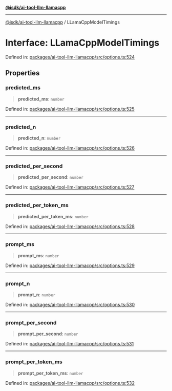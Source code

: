 [**@isdk/ai-tool-llm-llamacpp**](../README.md)

***

[@isdk/ai-tool-llm-llamacpp](../globals.md) / LLamaCppModelTimings

# Interface: LLamaCppModelTimings

Defined in: [packages/ai-tool-llm-llamacpp/src/options.ts:524](https://github.com/isdk/ai-tool-llm-llamacpp.js/blob/474332917999cc9529d7dcbcd5079ae3a0f5177d/src/options.ts#L524)

## Properties

### predicted\_ms

> **predicted\_ms**: `number`

Defined in: [packages/ai-tool-llm-llamacpp/src/options.ts:525](https://github.com/isdk/ai-tool-llm-llamacpp.js/blob/474332917999cc9529d7dcbcd5079ae3a0f5177d/src/options.ts#L525)

***

### predicted\_n

> **predicted\_n**: `number`

Defined in: [packages/ai-tool-llm-llamacpp/src/options.ts:526](https://github.com/isdk/ai-tool-llm-llamacpp.js/blob/474332917999cc9529d7dcbcd5079ae3a0f5177d/src/options.ts#L526)

***

### predicted\_per\_second

> **predicted\_per\_second**: `number`

Defined in: [packages/ai-tool-llm-llamacpp/src/options.ts:527](https://github.com/isdk/ai-tool-llm-llamacpp.js/blob/474332917999cc9529d7dcbcd5079ae3a0f5177d/src/options.ts#L527)

***

### predicted\_per\_token\_ms

> **predicted\_per\_token\_ms**: `number`

Defined in: [packages/ai-tool-llm-llamacpp/src/options.ts:528](https://github.com/isdk/ai-tool-llm-llamacpp.js/blob/474332917999cc9529d7dcbcd5079ae3a0f5177d/src/options.ts#L528)

***

### prompt\_ms

> **prompt\_ms**: `number`

Defined in: [packages/ai-tool-llm-llamacpp/src/options.ts:529](https://github.com/isdk/ai-tool-llm-llamacpp.js/blob/474332917999cc9529d7dcbcd5079ae3a0f5177d/src/options.ts#L529)

***

### prompt\_n

> **prompt\_n**: `number`

Defined in: [packages/ai-tool-llm-llamacpp/src/options.ts:530](https://github.com/isdk/ai-tool-llm-llamacpp.js/blob/474332917999cc9529d7dcbcd5079ae3a0f5177d/src/options.ts#L530)

***

### prompt\_per\_second

> **prompt\_per\_second**: `number`

Defined in: [packages/ai-tool-llm-llamacpp/src/options.ts:531](https://github.com/isdk/ai-tool-llm-llamacpp.js/blob/474332917999cc9529d7dcbcd5079ae3a0f5177d/src/options.ts#L531)

***

### prompt\_per\_token\_ms

> **prompt\_per\_token\_ms**: `number`

Defined in: [packages/ai-tool-llm-llamacpp/src/options.ts:532](https://github.com/isdk/ai-tool-llm-llamacpp.js/blob/474332917999cc9529d7dcbcd5079ae3a0f5177d/src/options.ts#L532)
